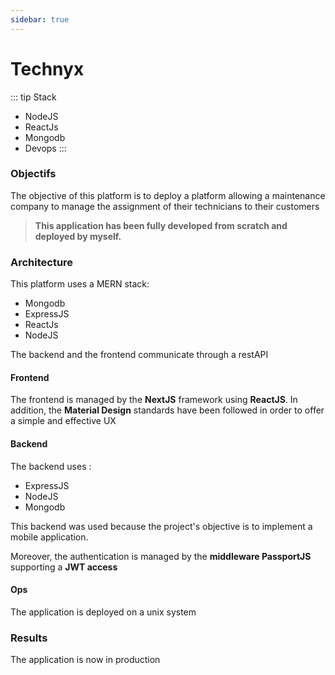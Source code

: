 ```yaml
---
sidebar: true
---
```

# Technyx
::: tip Stack
  - NodeJS
  - ReactJs
  - Mongodb
  - Devops
:::


### Objectifs

The objective of this platform is to deploy a platform allowing a maintenance company to manage the assignment of their technicians to their customers

> **This application has been fully developed from scratch and deployed by myself.**

### Architecture

This platform uses a MERN stack:
- Mongodb
- ExpressJS
- ReactJs
- NodeJS

The backend and the frontend communicate through a restAPI

#### Frontend

The frontend is managed by the **NextJS** framework using **ReactJS**.
In addition, the **Material Design** standards have been followed in order to offer a simple and effective UX

#### Backend

The backend uses :
- ExpressJS
- NodeJS
- Mongodb

This backend was used because the project's objective is to implement a mobile application.

Moreover, the authentication is managed by the **middleware PassportJS** supporting a **JWT access**

#### Ops

The application is deployed on a unix system

### Results

The application is now in production
